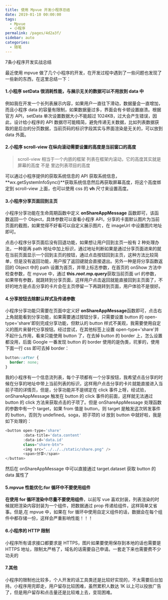 ```yaml
---
title: 使用 Mpvue 开发小程序总结
date: 2019-01-10 00:00:00
tags: 
  - Mpvue
  - 小程序
permalink: /pages/4d2a3f/
sidebar: auto
categories: 
  - 随笔
---
```


7条小程序开发实战总结

<!-- more -->

最近使用 mpvue 做了几个小程序的开发，在开发过程中遇到了一些问题也发现了一些新的东西，在这里总结一下：

#### 1.小程序 setData 很消耗性能，与展示无关的数据可以不用放到 data 中

例如我在开发一个长列表展示内容，如果用户一直往下滑动，数据量会一直增加，而且小程序 data 的容量有限制，如果数据量过多，界面会有卡顿设置崩溃。根据官方 API，setData 单次设置数据大小不能超过 1024KB，过大会产生错误，因此，设计给小程序的 API 数据尽可能精简，避免传递无关数据，比如列表数据获取的是后台的分页数据，当前页码的标识字段其实与界面渲染是无关的，可以放到 data 外面。

#### 2.小程序 scroll-view 在纵向滚动需要设置的高度是当前窗口的高度

> scroll-view 相当于一个内嵌的框架 列表在框架内滚动，它的高度其实就是屏幕的高度 不是 里边列表项目的高度

可以通过小程序提供的获取系统信息的 API 获取系统信息，**wx.getSystemInfoSync()**获取系统信息然后再获取屏幕高度，将这个高度绑定到 scroll-view 上面，也可以使用 css 的 **vh** 尺寸来设置高度。

#### 3.小程序分享页面回到主页

小程序分享功能在生命周期函数中定义 **onShareAppMessage** 函数即可，该函数返回一个 Object，具体参数可以查看小程序 API，分享的卡面默认图片为当前页面的截图，如果觉得不好看可以自定义展示图片，在 imageUrl 中设置图片地址即可。

点击小程序分享页面后没有回退功能，如果想让用户回到主页一般有 2 种处理办法，一种是再 path 地址中加上标识，通过地址判断如果是通过分享页面进来的就在当前页面显示一个回到主页的按钮，通过点击按钮回到主页，这种方法比较简单，但是没有返回功能，用户按了返回键就会直接退出。另外一种是将分享函数返回的 Object 中的 path 设置为首页，并带上标志参数，在首页的 onShow 方法中检查参数，在 mpvue 中，通过 **this.$root.$mp.query**获取当前页面 url 的参数，如果带有参数，就跳转到分享页面，这样用户点击返回就能直接回到主页面了，不好的地方是点击分享的卡片会在主页停留一下再跳转到页面，用户体验不是很好。

#### 4.分享按钮去除默认样式及传递参数

小程序分享功能只需要在页面中定义好 **onShareAppMessage**函数即可，点击右上角就能看到分享功能，如果需要通过按钮分享，只需要设置 button 的 open-type='share'即刻完成分享功能，但默认的 button 样式不美观，我需要使用自定义的图片来替代分享按钮。经过尝试，在其他标签上设置 open-type='share'并不起什么作用，看来只能使用 button 了，在去掉 button 的 border 上，怎么设置都没用，后面 Google 一番发现 button 的 border 使用的是伪类，坑爹的，使用下面一行 css 即可去掉 border：

```css
button::after {
  border: none;
}
```

我的小程序有一个信息流列表，每个子项都有一个分享按钮，我希望点击分享的时候在分享的地址中带上当前列表的标识，这样用户点击分享的卡片就能直接进入当前子项的详情页，但是，分享功能并不是绑定在 click 事件上呀，经试验，onShareAppMessage 触发在 button 的 click 事件的前面，这样就无法通过 button 的 click 方法来获取点击的子项了。但是 onShareAppMessage 处理函数的参数中有一个 target，如果 from 值是 button，则 target 是触发这次转发事件的 button，否则为 undefined。soga，把子项的 id 放到 button 中就好啦，我是如下处理的：

```js
<button open-type='share'
        :data-title='data.content'
        :data-id='data.id'
        class="share-btn">
        <img src="../../../static/share.png" />
        <span>分享</span>
</button>
```

然后在 onShareAppMessage 中可以直接通过 target.dataset 获取 button 的 data 属性了

#### 5.mpvue 性能优化:for 循环中不要使用组件

**在使用 for 循环渲染中尽量不要使用组件**，以前写 vue 喜欢封装，列表渲染的时候就把渲染内容封装为一个组件，把数据通过 prop 传递给组件，这样简单又省事。但是,在 mpvue 中，如果在 for 循环中使用自定义组件的话，数据会在每个组件中都存储一份，这样会严重影响性能！！！

#### 6.小程序的 HTTP 限制

小程序所有请求接口都要求是 HTTPS，图片如果要使用保存到本地的话也需要是 HTTPS 地址，限制太严格了，域名的话需要自己申请。一套走下来也需要费不少功夫的

#### 7.其他

小程序的限制也比较多，个人开发的话工具类还是比较好实现的，不太需要后台加持。小程序用完即走，用户留存比较困难，虽然累积人数达 1K 以上可以投放广告了，但是用户留存和点击量还是比较难上去，变现困难。
